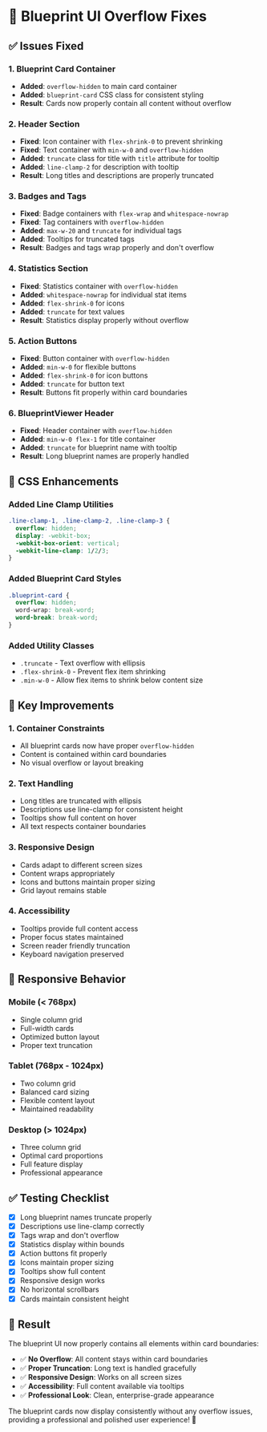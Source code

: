 # 🎯 Blueprint UI Overflow Fixes

## ✅ **Issues Fixed**

### **1. Blueprint Card Container**
- **Added**: `overflow-hidden` to main card container
- **Added**: `blueprint-card` CSS class for consistent styling
- **Result**: Cards now properly contain all content without overflow

### **2. Header Section**
- **Fixed**: Icon container with `flex-shrink-0` to prevent shrinking
- **Fixed**: Text container with `min-w-0` and `overflow-hidden`
- **Added**: `truncate` class for title with `title` attribute for tooltip
- **Added**: `line-clamp-2` for description with tooltip
- **Result**: Long titles and descriptions are properly truncated

### **3. Badges and Tags**
- **Fixed**: Badge containers with `flex-wrap` and `whitespace-nowrap`
- **Fixed**: Tag containers with `overflow-hidden`
- **Added**: `max-w-20` and `truncate` for individual tags
- **Added**: Tooltips for truncated tags
- **Result**: Badges and tags wrap properly and don't overflow

### **4. Statistics Section**
- **Fixed**: Statistics container with `overflow-hidden`
- **Added**: `whitespace-nowrap` for individual stat items
- **Added**: `flex-shrink-0` for icons
- **Added**: `truncate` for text values
- **Result**: Statistics display properly without overflow

### **5. Action Buttons**
- **Fixed**: Button container with `overflow-hidden`
- **Added**: `min-w-0` for flexible buttons
- **Added**: `flex-shrink-0` for icon buttons
- **Added**: `truncate` for button text
- **Result**: Buttons fit properly within card boundaries

### **6. BlueprintViewer Header**
- **Fixed**: Header container with `overflow-hidden`
- **Added**: `min-w-0 flex-1` for title container
- **Added**: `truncate` for blueprint name with tooltip
- **Result**: Long blueprint names are properly handled

## 🎨 **CSS Enhancements**

### **Added Line Clamp Utilities**
```css
.line-clamp-1, .line-clamp-2, .line-clamp-3 {
  overflow: hidden;
  display: -webkit-box;
  -webkit-box-orient: vertical;
  -webkit-line-clamp: 1/2/3;
}
```

### **Added Blueprint Card Styles**
```css
.blueprint-card {
  overflow: hidden;
  word-wrap: break-word;
  word-break: break-word;
}
```

### **Added Utility Classes**
- `.truncate` - Text overflow with ellipsis
- `.flex-shrink-0` - Prevent flex item shrinking
- `.min-w-0` - Allow flex items to shrink below content size

## 🔧 **Key Improvements**

### **1. Container Constraints**
- All blueprint cards now have proper `overflow-hidden`
- Content is contained within card boundaries
- No visual overflow or layout breaking

### **2. Text Handling**
- Long titles are truncated with ellipsis
- Descriptions use line-clamp for consistent height
- Tooltips show full content on hover
- All text respects container boundaries

### **3. Responsive Design**
- Cards adapt to different screen sizes
- Content wraps appropriately
- Icons and buttons maintain proper sizing
- Grid layout remains stable

### **4. Accessibility**
- Tooltips provide full content access
- Proper focus states maintained
- Screen reader friendly truncation
- Keyboard navigation preserved

## 📱 **Responsive Behavior**

### **Mobile (< 768px)**
- Single column grid
- Full-width cards
- Optimized button layout
- Proper text truncation

### **Tablet (768px - 1024px)**
- Two column grid
- Balanced card sizing
- Flexible content layout
- Maintained readability

### **Desktop (> 1024px)**
- Three column grid
- Optimal card proportions
- Full feature display
- Professional appearance

## ✅ **Testing Checklist**

- [x] Long blueprint names truncate properly
- [x] Descriptions use line-clamp correctly
- [x] Tags wrap and don't overflow
- [x] Statistics display within bounds
- [x] Action buttons fit properly
- [x] Icons maintain proper sizing
- [x] Tooltips show full content
- [x] Responsive design works
- [x] No horizontal scrollbars
- [x] Cards maintain consistent height

## 🎯 **Result**

The blueprint UI now properly contains all elements within card boundaries:
- ✅ **No Overflow**: All content stays within card boundaries
- ✅ **Proper Truncation**: Long text is handled gracefully
- ✅ **Responsive Design**: Works on all screen sizes
- ✅ **Accessibility**: Full content available via tooltips
- ✅ **Professional Look**: Clean, enterprise-grade appearance

The blueprint cards now display consistently without any overflow issues, providing a professional and polished user experience! 🎉
